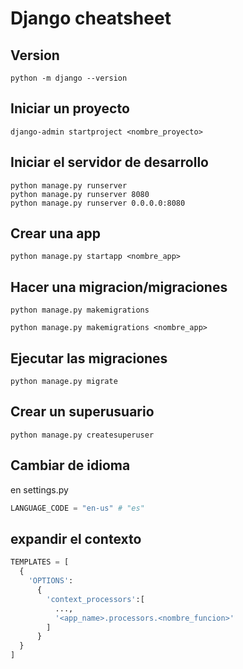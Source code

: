 # Django cheatsheet

## Version
```shell
python -m django --version
```

## Iniciar un proyecto
```shell
django-admin startproject <nombre_proyecto>
```

## Iniciar el servidor de desarrollo
```shell
python manage.py runserver
python manage.py runserver 8080
python manage.py runserver 0.0.0.0:8080
```

## Crear una app
```shell
python manage.py startapp <nombre_app>
```

## Hacer una migracion/migraciones
```shell
python manage.py makemigrations
```
```shell
python manage.py makemigrations <nombre_app>
```

## Ejecutar las migraciones
```shell
python manage.py migrate
```

## Crear un superusuario
```shell
python manage.py createsuperuser
```
## Cambiar de idioma
en settings.py
```py
LANGUAGE_CODE = "en-us" # "es"
```
## expandir el contexto
```py
TEMPLATES = [
  {
    'OPTIONS':
      {
        'context_processors':[
          ...,
          '<app_name>.processors.<nombre_funcion>'
        ]
      }
  }
]
```
